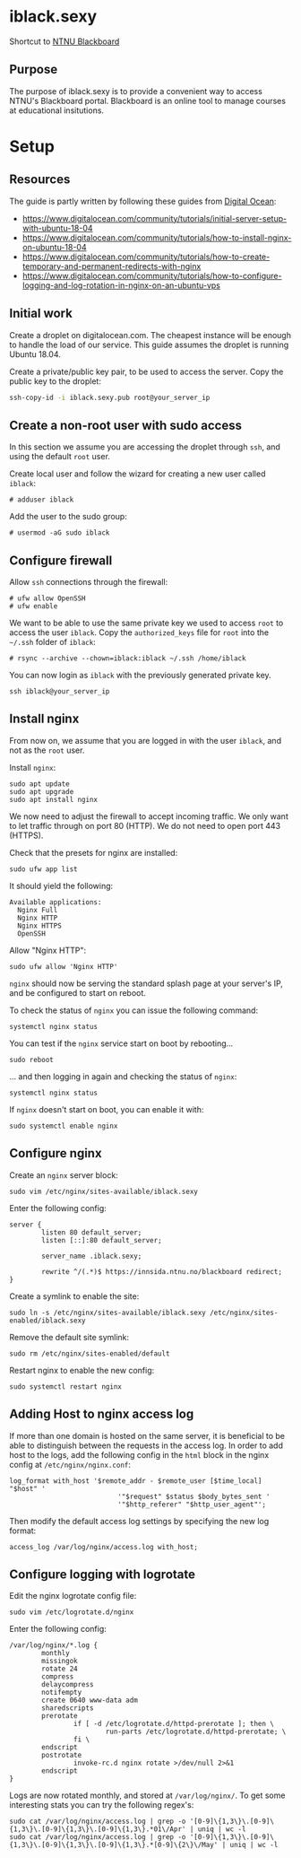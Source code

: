 # iblack.sexy
Shortcut to [NTNU Blackboard](https://innsida.ntnu.no/blackboard)

## Purpose
The purpose of iblack.sexy is to provide a convenient way to access NTNU's Blackboard portal.
Blackboard is an online tool to manage courses at educational insitutions.

# Setup

## Resources
The guide is partly written by following these guides from [Digital Ocean](https://www.digitalocean.com/):
- https://www.digitalocean.com/community/tutorials/initial-server-setup-with-ubuntu-18-04
- https://www.digitalocean.com/community/tutorials/how-to-install-nginx-on-ubuntu-18-04
- https://www.digitalocean.com/community/tutorials/how-to-create-temporary-and-permanent-redirects-with-nginx
- https://www.digitalocean.com/community/tutorials/how-to-configure-logging-and-log-rotation-in-nginx-on-an-ubuntu-vps

## Initial work
Create a droplet on digitalocean.com. The cheapest instance will be enough to handle the load of our service. This guide assumes the droplet is running Ubuntu 18.04.

Create a private/public key pair, to be used to access the server. Copy the public key to the droplet:
```bash
ssh-copy-id -i iblack.sexy.pub root@your_server_ip
```

## Create a non-root user with sudo access
In this section we assume you are accessing the droplet through `ssh`, and using the default `root` user.

Create local user and follow the wizard for creating a new user called `iblack`:
```shell
# adduser iblack
```

Add the user to the sudo group:
```shell
# usermod -aG sudo iblack
```

## Configure firewall
Allow `ssh` connections through the firewall:
```shell
# ufw allow OpenSSH
# ufw enable
```

We want to be able to use the same private key we used to access `root` to access the user `iblack`.
Copy the `authorized_keys` file for `root` into the `~/.ssh` folder of `iblack`:
```shell
# rsync --archive --chown=iblack:iblack ~/.ssh /home/iblack
```

You can now login as `iblack` with the previously generated private key.
```shell
ssh iblack@your_server_ip
```

## Install nginx

From now on, we assume that you are logged in with the user `iblack`, and not as the `root` user.

Install `nginx`:
```shell
sudo apt update
sudo apt upgrade
sudo apt install nginx
```

We now need to adjust the firewall to accept incoming traffic. We only want to let traffic through on port 80 (HTTP). We do not need to open port 443 (HTTPS).

Check that the presets for nginx are installed:
```shell
sudo ufw app list
``` 

It should yield the following:
```
Available applications:
  Nginx Full
  Nginx HTTP
  Nginx HTTPS
  OpenSSH
```

Allow "Nginx HTTP":
```shell
sudo ufw allow 'Nginx HTTP'
```

`nginx` should now be serving the standard splash page at your server's IP, and be configured to start on reboot.

To check the status of `nginx` you can issue the following command:
```shell
systemctl nginx status
```

You can test if the `nginx` service start on boot by rebooting...
```shell
sudo reboot
```

... and then logging in again and checking the status of `nginx`:
```shell
systemctl nginx status
```

If `nginx` doesn't start on boot, you can enable it with:
```shell
sudo systemctl enable nginx
```

## Configure nginx

Create an `nginx` server block:
```shell
sudo vim /etc/nginx/sites-available/iblack.sexy
```

Enter the following config:
```
server {
        listen 80 default_server;
        listen [::]:80 default_server;

        server_name .iblack.sexy;

        rewrite ^/(.*)$ https://innsida.ntnu.no/blackboard redirect;
}
```

Create a symlink to enable the site:
```shell
sudo ln -s /etc/nginx/sites-available/iblack.sexy /etc/nginx/sites-enabled/iblack.sexy
```

Remove the default site symlink:
```shell
sudo rm /etc/nginx/sites-enabled/default
```

Restart nginx to enable the new config:
```shell
sudo systemctl restart nginx
```

## Adding Host to nginx access log

If more than one domain is hosted on the same server, it is beneficial to be able to distinguish between the requests in the access log. In order to add host to the logs, add the following config in the `html` block in the nginx config at `/etc/nginx/nginx.conf`:
```shell
log_format with_host '$remote_addr - $remote_user [$time_local] "$host" '
                           '"$request" $status $body_bytes_sent '
                           '"$http_referer" "$http_user_agent"';
```

Then modify the default access log settings by specifying the new log format:
```shell
access_log /var/log/nginx/access.log with_host;
```

## Configure logging with logrotate

Edit the nginx logrotate config file:
```shell
sudo vim /etc/logrotate.d/nginx
```

Enter the following config:
```
/var/log/nginx/*.log {
        monthly
        missingok
        rotate 24
        compress
        delaycompress
        notifempty
        create 0640 www-data adm
        sharedscripts
        prerotate
                if [ -d /etc/logrotate.d/httpd-prerotate ]; then \
                        run-parts /etc/logrotate.d/httpd-prerotate; \
                fi \
        endscript
        postrotate
                invoke-rc.d nginx rotate >/dev/null 2>&1
        endscript
}
```

Logs are now rotated monthly, and stored at `/var/log/nginx/`.
To get some interesting stats you can try the following regex's:
```
sudo cat /var/log/nginx/access.log | grep -o '[0-9]\{1,3\}\.[0-9]\{1,3\}\.[0-9]\{1,3\}\.[0-9]\{1,3\}.*01\/Apr' | uniq | wc -l
sudo cat /var/log/nginx/access.log | grep -o '[0-9]\{1,3\}\.[0-9]\{1,3\}\.[0-9]\{1,3\}\.[0-9]\{1,3\}.*[0-9]\{2\}\/May' | uniq | wc -l
```
